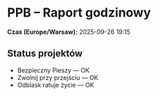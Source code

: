 # PPB – Raport godzinowy
**Czas (Europe/Warsaw):** 2025-09-26 19:15

## Status projektów
- Bezpieczny Pieszy — OK
- Zwolnij przy przejściu — OK
- Odblask ratuje życie — OK


